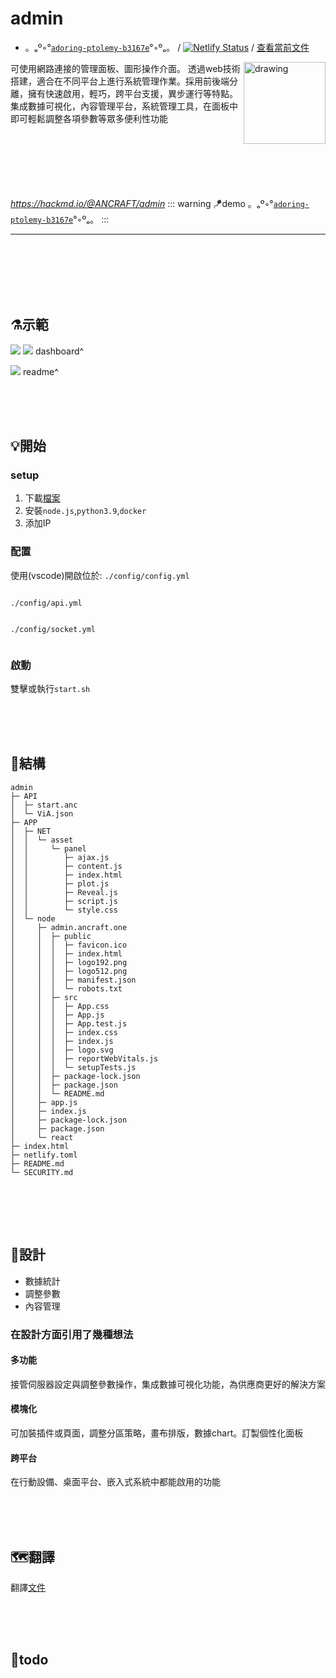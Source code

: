 # admin #

- 。ₒº◦°[`adoring-ptolemy-b3167e`](http://net.netlify.app)°◦ºₒ。 / [![Netlify Status](https://api.netlify.com/api/v1/badges/aed0736c-40f7-41bf-afe6-4a23a6788dd2/deploy-status)](https://app.netlify.com/sites/net/deploys) / [查看當前文件](http://net.netlify.app/readme.md)
 <!---。ₒº◦°--->
<img src="https://i.imgur.com/qwnfFoe.png" alt="drawing" width="131" style="float: right;" /><a>

可使用網路連接的管理面板、圖形操作介面。
透過web技術搭建，適合在不同平台上進行系統管理作業。採用前後端分離，擁有快速啟用，輕巧，跨平台支援，異步運行等特點。
集成數據可視化，內容管理平台，系統管理工具，在面板中即可輕鬆調整各項參數等眾多便利性功能

<br><br><br><br><br><br>
*https://hackmd.io/@ANCRAFT/admin*
:::    warning
🪁demo 。ₒº◦°[`adoring-ptolemy-b3167e`](http://net.netlify.app)°◦ºₒ。
:::

---

<br><br><br><br><br>


## ⚗示範 ##

![](https://i.imgur.com/qPMhcY3.png)
![](https://i.imgur.com/a3rJacy.jpeg)
            dashboard^

![](https://i.imgur.com/H7ZKf7V.png) 
            readme^

<br><br><br>

## 💡開始 ##

### setup ###
1. 下載[檔案](https://)
2. 安裝`node.js`,`python3.9`,`docker`
3. 添加IP

### 配置 ###
使用(vscode)開啟位於:
`./config/config.yml`
```

```
`./config/api.yml`
```

```
`./config/socket.yml`
```

```
### 啟動 ###
雙擊或執行`start.sh`

<br><br><br>

## 🧲結構 ##

```bash=
admin                              
├─ API                             
│  ├─ start.anc                    
│  └─ ViA.json                     
├─ APP                             
│  ├─ NET                          
│  │  └─ asset                     
│  │     └─ panel                  
│  │        ├─ ajax.js             
│  │        ├─ content.js          
│  │        ├─ index.html          
│  │        ├─ plot.js             
│  │        ├─ Reveal.js           
│  │        ├─ script.js           
│  │        └─ style.css           
│  └─ node                         
│     ├─ admin.ancraft.one         
│     │  ├─ public                 
│     │  │  ├─ favicon.ico         
│     │  │  ├─ index.html          
│     │  │  ├─ logo192.png         
│     │  │  ├─ logo512.png         
│     │  │  ├─ manifest.json       
│     │  │  └─ robots.txt          
│     │  ├─ src                    
│     │  │  ├─ App.css             
│     │  │  ├─ App.js              
│     │  │  ├─ App.test.js         
│     │  │  ├─ index.css           
│     │  │  ├─ index.js            
│     │  │  ├─ logo.svg            
│     │  │  ├─ reportWebVitals.js  
│     │  │  └─ setupTests.js       
│     │  ├─ package-lock.json      
│     │  ├─ package.json           
│     │  └─ README.md              
│     ├─ app.js                    
│     ├─ index.js                  
│     ├─ package-lock.json         
│     ├─ package.json              
│     └─ react                     
├─ index.html                      
├─ netlify.toml                    
├─ README.md                       
└─ SECURITY.md                     
               

```

<br><br><br>

## 🧭設計 ##

 * 數據統計
 * 調整參數
 * 內容管理
 
### 在設計方面引用了幾種想法 ###

#### 多功能 ####

接管伺服器設定與調整參數操作，集成數據可視化功能，為供應商更好的解決方案

#### 模塊化 ####

可加裝插件或頁面，調整分區策略，畫布排版，數據chart。訂製個性化面板

#### 跨平台 ####

在行動設備、桌面平台、嵌入式系統中都能啟用的功能

<br><br><br>

## 🗺翻譯 ##

翻譯[文件](https://)

<br><br><br>

## 🚩todo ##
